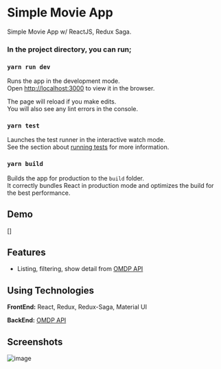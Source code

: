 
# Simple Movie App

Simple Movie App w/ ReactJS, Redux Saga.

### In the project directory, you can run;

### `yarn run dev`

Runs the app in the development mode.\
Open [http://localhost:3000](http://localhost:3000) to view it in the browser.

The page will reload if you make edits.\
You will also see any lint errors in the console.

### `yarn test`

Launches the test runner in the interactive watch mode.\
See the section about [running tests](https://facebook.github.io/create-react-app/docs/running-tests) for more information.

### `yarn build`

Builds the app for production to the `build` folder.\
It correctly bundles React in production mode and optimizes the build for the best performance.
## Demo

[]

## Features
- Listing, filtering, show detail from [OMDP API](http://www.omdbapi.com/)


## Using Technologies

**FrontEnd:** React, Redux, Redux-Saga, Material UI

**BackEnd:** [OMDP API](http://www.omdbapi.com/)

## Screenshots
![image](https://user-images.githubusercontent.com/54854223/134819125-d701dffa-0fd7-4dfd-870e-3a352bcf3a0e.png)
